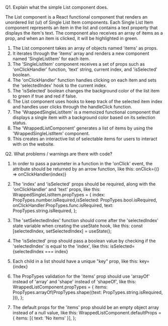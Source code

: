 Q1. Explain what the simple List component does.

   The List component is a React functional component that renders an unordered list (ul) of Single List Item components. Each Single List Item component represents an item in the list and contains a text property that displays the item's text. The component also receives an array of items as a prop, and when an item is clicked, it will be highlighted in green.

   1. The List component takes an array of objects named 'items' as props.
   2. It iterates through the 'items' array and renders a new component named 'SingleListItem' for each item.
   3. The 'SingleListItem' component receives a set of props such as 'onClickHandler' function, 'text' string, current index, and 'isSelected' boolean.
   4. The 'onClickHandler' function handles clicking on each item and sets the 'selectedIndex' hook to the current index.
   5. The 'isSelected' boolean changes the background color of the list item to green if true and red if false.
   6. The List component uses hooks to keep track of the selected item index and handles user clicks through the handleClick function.
   7. The 'WrappedSingleListItem' is a memoized functional component that displays a single item with a background color based on its selection status.
   8. The 'WrappedListComponent' generates a list of items by using the 'WrappedSingleListItem' component.
   9. This creates an interactive list of selectable items for users to interact with on the website.

Q2. What problems / warnings are there with code?


   1. In order to pass a parameter in a function in the 'onClick' event, the attribute should be returned by an arrow function, like this:
    onClick={() => onClickHandler(index)}

   2. The 'index' and 'isSelected' props should be required, along with the 'onClickHandler' and 'text' props, like this:
    WrappedSingleListItem.propTypes = { index: PropTypes.number.isRequired,isSelected: PropTypes.bool.isRequired, onClickHandler:PropTypes.func.isRequired, text: PropTypes.string.isRequired, };

   3. The 'setSelectedIndex' function should come after the 'selectedIndex' state variable when
    creating the useState hook, like this:
    const [selectedIndex, setSelectedIndex] = useState();

   4. The 'isSelected' prop should pass a boolean value by checking if the 'selectedIndex' is equal to the 'index', like this: isSelected=    {selectedIndex === index}

   5. Each child in a list should have a unique "key" prop, like this: key={index}

   6. The PropTypes validation for the 'items' prop should use 'arrayOf' instead of 'array' and 'shape' instead of 'shapeOf', like this:
      WrappedListComponent.propTypes = { items: PropTypes.arrayOf(PropTypes.shape({text: PropTypes.string.isRequired, })), };

   7. The default props for the 'items' prop should be an empty object array instead of a null value, like this:
      WrappedListComponent.defaultProps = { items: [{ text: 'No items' }], };